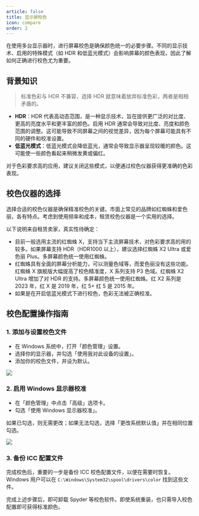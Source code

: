 ```yaml
---
article: false
title: 显示屏校色
icon: compare
order: 2
---
```


在使用多台显示器时，进行屏幕校色是确保颜色统一的必要步骤。不同的显示技术、启用的特殊模式（如 HDR 和低蓝光模式）会影响屏幕的颜色表现，因此了解如何正确进行校色尤为重要。

## 背景知识

> 标准色彩与 HDR 不兼容，选择 HDR 就意味着放弃标准色彩，两者是相相矛盾的。

- **HDR**：HDR 代表高动态范围，是一种显示技术，旨在提供更广泛的对比度、更高的亮度水平和更丰富的颜色。启用 HDR 通常会导致对比度、亮度和颜色范围的调整。这可能导致不同屏幕之间的视觉差异，因为每个屏幕可能具有不同的硬件和校准设置。
- **低蓝光模式**：低蓝光模式会降低蓝光，通常会导致显示器呈现较暖的颜色。这可能使一些颜色看起来稍微发黄或偏红。

对于色彩要求高的应用，建议关闭这些模式，以便通过校色仪器获得更准确的色彩表现。

## 校色仪器的选择

选择合适的校色仪器是确保精准校色的关键。市面上常见的品牌如红蜘蛛和爱色丽，各有特点。考虑到使用频率和成本，租赁校色仪器是一个实用的选择。

以下说明来自租赁卖家，真实性待确定：

- 目前一般选用主流的红蜘蛛 X，支持当下主流屏幕技术，对色彩要求高的用的较多。如果屏幕支持 HDR（HDR1000 以上），建议选择红蜘蛛 X2 Ultra 或爱色丽 Plus。多屏幕颜色统一使用红蜘蛛。
- 红蜘蛛具有全面的屏幕分析能力，可以测量色域等，而爱色丽没有这些功能。红蜘蛛 X 旗舰版大幅提高了校色精准度，X 系列支持 P3 色域。红蜘蛛 X2 Ultra 增加了对 HDR 的支持。多屏幕颜色统一使用红蜘蛛。红 X2 系列是 2023 年，红 X 是 2019 年，红 5+ 红 5 是 2015 年。
- 如果是在开启低蓝光模式下进行校色，色彩无法被正确校准。

## 校色配置操作指南

### 1. 添加与设置校色文件

- 在 Windows 系统中，打开「颜色管理」设置。
- 选择你的显示器，并勾选「使用我对此设备的设置」。
- 添加你的校色文件，并设为默认。

![](https://img.newzone.top/2023-12-07-14-34-37.png?imageMogr2/format/webp)

### 2. 启用 Windows 显示器校准

- 在「颜色管理」中点击「高级」选项卡。
- 勾选「使用 Windows 显示器校准」。

如果已勾选，则无需更改；如果无法勾选，选择「更改系统默认值」并在相同位置勾选。

![](https://img.newzone.top/2023-12-07-14-35-18.png?imageMogr2/format/webp)

### 3. 备份 ICC 配置文件

完成校色后，重要的一步是备份 ICC 校色配置文件，以便在需要时恢复。Windows 用户可以在 `C:\Windows\System32\spool\drivers\color` 找到这些文件。

完成上述步骤后，即可卸载 Spyder 等校色软件。即使系统重装，也只需导入校色配置即可获得标准颜色。
